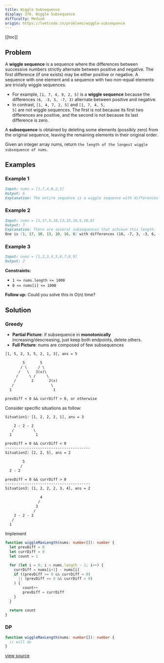 ```yaml
---
title: Wiggle Subsequence
display: 376. Wiggle Subsequence
difficulty: Medium
origin: https://leetcode.cn/problems/wiggle-subsequence
---
```


[[toc]]

## Problem

A **wiggle sequence** is a sequence where the differences between successive numbers strictly alternate between positive and negative. The first difference (if one exists) may be either positive or negative. A sequence with one element and a sequence with two non-equal elements are trivially wiggle sequences.

- For example, <code>[1, 7, 4, 9, 2, 5]</code> is a **wiggle sequence** because the differences <code>(6, -3, 5, -7, 3)</code> alternate between positive and negative.
- In contrast, <code>[1, 4, 7, 2, 5]</code> and <code>[1, 7, 4, 5, 5]</code> are not wiggle sequences. The first is not because its first two differences are positive, and the second is not because its last difference is zero.

A **subsequence** is obtained by deleting some elements (possibly zero) from the original sequence, leaving the remaining elements in their original order.

Given an integer array nums, return `the length of the longest wiggle subsequence of nums`.

## Examples

### Example 1

```md
Input: nums = [1,7,4,9,2,5]
Output: 6
Explanation: The entire sequence is a wiggle sequence with differences (6, -3, 5, -7, 3).
```

### Example 2

```md
Input: nums = [1,17,5,10,13,15,10,5,16,8]
Output: 7
Explanation: There are several subsequences that achieve this length.
One is [1, 17, 10, 13, 10, 16, 8] with differences (16, -7, 3, -3, 6, -8).
```

### Example 3

```md
Input: nums = [1,2,3,4,5,6,7,8,9]
Output: 2
```

**Constraints:**

- <code>1 &lt;= nums.length &lt;= 1000</code>
- <code>0 &lt;= nums[i] &lt;= 1000</code>

**Follow up:** Could you solve this in O(n) time?

## Solution

### Greedy

- **Partial Picture**: if subsequence in **monotonically** increasing/descreasing, just keep both endpoints, delete others.
- **Full Picture**: nums are composed of few subsequences

```txt
[1, 5, 2, 3, 5, 2, 1, 3], ans = 5

        5       5
       / \     / \
      /   \   3(x)\
     /     \ /     \
    /       2       2(x)
   /                 \
  1                   1

prevDiff < 0 && currDiff > 0, or otherwise
```

Consider specific situations as follow:

```txt
Situation1: [1, 2, 2, 2, 1], ans = 3

    2 - 2 - 2
   /         \
  1           1

prevDiff = 0 && currDiff < 0
---------------------------------------
Situation2: [2, 2, 5], ans = 2

        5
       /
  2 - 2

prevDiff = 0 && currDiff > 0
---------------------------------------
Situation3: [1, 2, 2, 2, 3, 4], ans = 2

                4
               /
              3
             /
    2 - 2 - 2
   /
  1
```

Implement

```ts
function wiggleMaxLength(nums: number[]): number {
  let prevDiff = 0
  let currDiff = 0
  let count = 1

  for (let i = 0; i < nums.length - 1; i++) {
    currDiff = nums[i+1] - nums[i]
    if ((prevDiff >= 0 && currDiff < 0)
      || (prevDiff <= 0 && currDiff > 0)
    ) {
        count++
        prevDiff = currDiff
    }
  }

  return count
}
```

### DP

```ts
function wiggleMaxLength(nums: number[]): number {
  // will do
}
```

[view source](https://leetcode.cn/problems/wiggle-subsequence)
